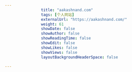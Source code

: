 ---
                title: "aakashnand.com"
                tags: [个人网站]
                externalUrl: "https://aakashnand.com/"
                weight: 61
                showDate: false
                showAuthor: false
                showReadingTime: false
                showEdit: false
                showLikes: false
                showViews: false
                layoutBackgroundHeaderSpace: false
                ---

